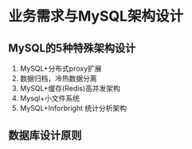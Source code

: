 # 业务需求与MySQL架构设计

## MySQL的5种特殊架构设计

1. MySQL+分布式proxy扩展
2. 数据归档，冷热数据分离
3. MySQL+缓存(Redis)高并发架构
4. Mysql+小文件系统
5. MySQL+Inforbright 统计分析架构



## 数据库设计原则





